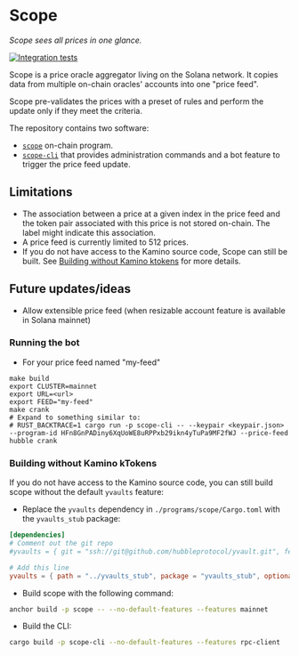 # Scope

_Scope sees all prices in one glance._

[![Integration tests](https://github.com/hubbleprotocol/scope/actions/workflows/ts-integration.yaml/badge.svg)](https://github.com/hubbleprotocol/scope/actions/workflows/ts-integration.yaml)

Scope is a price oracle aggregator living on the Solana network. It copies data from multiple on-chain oracles' accounts into one "price feed".

Scope pre-validates the prices with a preset of rules and perform the update only if they meet the criteria.

The repository contains two software:

- [`scope`](./programs/scope/) on-chain program.
- [`scope-cli`](./off_chain/scope-cli/) that provides administration commands and a bot feature to trigger the price feed update.

## Limitations

- The association between a price at a given index in the price feed and the token pair associated with this price is not stored on-chain. The label might indicate this association.
- A price feed is currently limited to 512 prices.
- If you do not have access to the Kamino source code, Scope can still be built. See [Building without Kamino ktokens](#building-without-kamino-ktokens) for more details.

## Future updates/ideas

- Allow extensible price feed (when resizable account feature is available in Solana mainnet)

### Running the bot

- For your price feed named "my-feed"

```shell
make build
export CLUSTER=mainnet
export URL=<url>
export FEED="my-feed"
make crank
# Expand to something similar to:
# RUST_BACKTRACE=1 cargo run -p scope-cli -- --keypair <keypair.json> --program-id HFn8GnPADiny6XqUoWE8uRPPxb29ikn4yTuPa9MF2fWJ --price-feed hubble crank
```

### Building without Kamino kTokens

If you do not have access to the Kamino source code, you can still build scope without the default `yvaults` feature:

- Replace the `yvaults` dependency in `./programs/scope/Cargo.toml` with the `yvaults_stub` package:

```toml
[dependencies]
# Comment out the git repo
#yvaults = { git = "ssh://git@github.com/hubbleprotocol/yvault.git", features = ["no-entrypoint", "cpi", "mainnet"], optional = true }

# Add this line
yvaults = { path = "../yvaults_stub", package = "yvaults_stub", optional = true }
```

- Build scope with the following command:

```sh
anchor build -p scope -- --no-default-features --features mainnet
```

- Build the CLI:

```sh
cargo build -p scope-cli --no-default-features --features rpc-client
```
